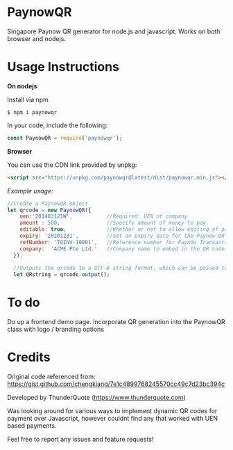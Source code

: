 # PaynowQR
Singapore Paynow QR generator for node.js and javascript. Works on both browser and nodejs.

# Usage Instructions

**On nodejs**

Install via npm
```
$ npm i paynowqr
```

In your code, include the following:

```javascript
const PaynowQR = require('paynowqr');
```

**Browser**

You can use the CDN link provided by unpkg:

```html
<script src="https://unpkg.com/paynowqr@latest/dist/paynowqr.min.js"></script>
```



*Example usage:*

```javascript
//Create a PaynowQR object
let qrcode = new PaynowQR({
    uen:'201403121W',           //Required: UEN of company
    amount : 500,               //Specify amount of money to pay.
    editable: true,             //Whether or not to allow editing of payment amount. Defaults to false if amount is specified
    expiry: '20201231',         //Set an expiry date for the Paynow QR code (YYYYMMDD). If omitted, defaults to 5 years from current time.
    refNumber: 'TQINV-10001',   //Reference number for Paynow Transaction. Useful if you need to track payments for recouncilation.
    company:  'ACME Pte Ltd.'   //Company name to embed in the QR code. Optional.               
  });
  
  //Outputs the qrcode to a UTF-8 string format, which can be passed to a QR code generation script to generate the paynow QR
  let QRstring = qrcode.output();
```
# To do
Do up a frontend demo page.
Incorporate QR generation into the PaynowQR class with logo / branding options


# Credits
Original code referenced from:
https://gist.github.com/chengkiang/7e1c4899768245570cc49c7d23bc394c


Developed by ThunderQuote (https://www.thunderquote.com)

Was looking around for various ways to implement dynamic QR codes for payment over Javascript, however couldnt find any that worked with UEN based payments.

Feel free to report any issues and feature requests!
